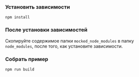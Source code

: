 ### Установить зависимости
`npm install`

### После установки зависимостей
Скопируйте содержимое папки `mocked_node_modules` в папку `node_modules`, после того, как установите зависимости.

### Собрать пример
`npm run build`
